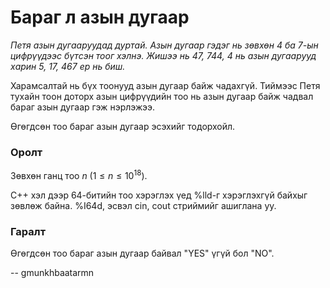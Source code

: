Бараг л азын дугаар
===================
*Петя азын дугааруудад дуртай. Азын дугаар гэдэг нь зөвхөн $4$ ба $7$-ын
цифрүүдээс бүтсэн тоог хэлнэ. Жишээ нь $47$, $744$, $4$ нь азын дугаарууд харин
$5$, $17$, $467$ ер нь биш.*

Харамсалтай нь бүх тоонууд азын дугаар байж чадахгүй. Тиймээс Петя тухайн тоон
доторх азын цифрүүдийн тоо нь азын дугаар байж чадвал бараг азын дугаар гэж
нэрлэжээ.

Өгөгдсөн тоо бараг азын дугаар эсэхийг тодорхойл.


### Оролт
Зөвхөн ганц тоо $n$ ($1 ≤ n ≤ 10^{18}$).

C++ хэл дээр 64-битийн тоо хэрэглэх үед %lld-г хэрэглэхгүй байхыг зөвлөж байна. %I64d, эсвэл cin, cout стриймийг ашиглана уу.

### Гаралт
Өгөгдсөн тоо бараг азын дугаар байвал "YES" үгүй бол "NO".

-- gmunkhbaatarmn
